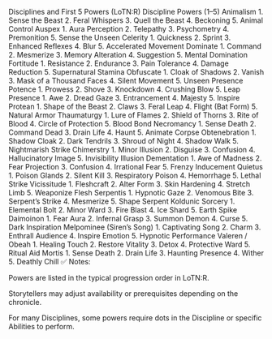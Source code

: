 Disciplines and First 5 Powers (LoTN:R)
Discipline	Powers (1–5)
Animalism	1. Sense the Beast
2. Feral Whispers
3. Quell the Beast
4. Beckoning
5. Animal Control
Auspex	1. Aura Perception
2. Telepathy
3. Psychometry
4. Premonition
5. Sense the Unseen
Celerity	1. Quickness
2. Sprint
3. Enhanced Reflexes
4. Blur
5. Accelerated Movement
Dominate	1. Command
2. Mesmerize
3. Memory Alteration
4. Suggestion
5. Mental Domination
Fortitude	1. Resistance
2. Endurance
3. Pain Tolerance
4. Damage Reduction
5. Supernatural Stamina
Obfuscate	1. Cloak of Shadows
2. Vanish
3. Mask of a Thousand Faces
4. Silent Movement
5. Unseen Presence
Potence	1. Prowess
2. Shove
3. Knockdown
4. Crushing Blow
5. Leap
Presence	1. Awe
2. Dread Gaze
3. Entrancement
4. Majesty
5. Inspire
Protean	1. Shape of the Beast
2. Claws
3. Feral Leap
4. Flight (Bat Form)
5. Natural Armor
Thaumaturgy	1. Lure of Flames
2. Shield of Thorns
3. Rite of Blood
4. Circle of Protection
5. Blood Bond
Necromancy	1. Sense Death
2. Command Dead
3. Drain Life
4. Haunt
5. Animate Corpse
Obtenebration	1. Shadow Cloak
2. Dark Tendrils
3. Shroud of Night
4. Shadow Walk
5. Nightmarish Strike
Chimerstry	1. Minor Illusion
2. Disguise
3. Confusion
4. Hallucinatory Image
5. Invisibility Illusion
Dementation	1. Awe of Madness
2. Fear Projection
3. Confusion
4. Irrational Fear
5. Frenzy Inducement
Quietus	1. Poison Glands
2. Silent Kill
3. Respiratory Poison
4. Hemorrhage
5. Lethal Strike
Vicissitude	1. Fleshcraft
2. Alter Form
3. Skin Hardening
4. Stretch Limb
5. Weaponize Flesh
Serpentis	1. Hypnotic Gaze
2. Venomous Bite
3. Serpent’s Strike
4. Mesmerize
5. Shape Serpent
Koldunic Sorcery	1. Elemental Bolt
2. Minor Ward
3. Fire Blast
4. Ice Shard
5. Earth Spike
Daimoinon	1. Fear Aura
2. Infernal Grasp
3. Summon Demon
4. Curse
5. Dark Inspiration
Melpominee (Siren’s Song)	1. Captivating Song
2. Charm
3. Enthrall Audience
4. Inspire Emotion
5. Hypnotic Performance
Valeren / Obeah	1. Healing Touch
2. Restore Vitality
3. Detox
4. Protective Ward
5. Ritual Aid
Mortis	1. Sense Death
2. Drain Life
3. Haunting Presence
4. Wither
5. Deathly Chill
✅ Notes:

Powers are listed in the typical progression order in LoTN:R.

Storytellers may adjust availability or prerequisites depending on the chronicle.

For many Disciplines, some powers require dots in the Discipline or specific Abilities to perform.